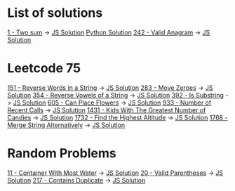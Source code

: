 # List of solutions

[1 - Two sum](https://leetcode.com/problems/two-sum/description/) -> [JS Solution](1-twoSum.js) [Python Solution](1-twoSum.py)
[242 - Valid Anagram](https://leetcode.com/problems/valid-anagram/) -> [JS Solution](242-validAnagram.js)

# Leetcode 75

[151 - Reverse Words in a String](https://leetcode.com/problems/reverse-words-in-a-string/description/) -> [JS Solution](151-reverseWordsInString.js)
[283 - Move Zeroes](https://leetcode.com/problems/move-zeroes/) -> [JS Solution](283-moveZeroes.js)
[354 - Reverse Vowels of a String](https://leetcode.com/problems/reverse-vowels-of-a-string/) -> [JS Solution](354-reverseVowelsOfAString.js)
[392 - Is Substring](https://leetcode.com/problems/is-subsequence/description/) -> [JS Solution](392-isSubstring.js)
[605 - Can Place Flowers](https://leetcode.com/problems/can-place-flowers/description) -> [JS Solution](605.canPlaceFlowers.js)
[933 - Number of Recent Calls](https://leetcode.com/problems/number-of-recent-calls/) -> [JS Solution](933.numbersOfRecentCall.js)
[1431 - Kids With The Greatest Number of Candies](https://leetcode.com/problems/kids-with-the-greatest-number-of-candies/) -> [JS Solution](1431-kidsWiththeGreatestNumberofCandies.js)
[1732 - Find the Highest Altitude](https://leetcode.com/problems/find-the-highest-altitude/) -> [JS Solution](1732-findTheHighestAltitude.js)
[1768 - Merge String Alternatively](https://leetcode.com/problems/merge-strings-alternately/description) -> [JS Solution](1768-mergeStringsAlternatively.js)

# Random Problems

[11 - Container With Most Water](https://leetcode.com/problems/container-with-most-water/description/) -> [JS Solution](11-containerWithMostWater.js)
[20 - Valid Parentheses](https://leetcode.com/problems/valid-parentheses/) -> [JS Solution](20-validParentheses.js)
[217 - Contains Duplicate](https://leetcode.com/problems/contains-duplicate/description/) -> [JS Solution](217-containsDuplicate.js)
